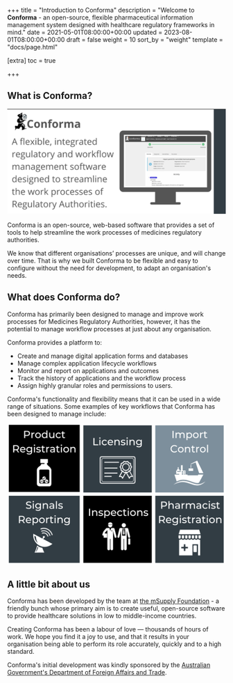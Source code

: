 +++
title = "Introduction to Conforma"
description = "Welcome to **Conforma** - an open-source, flexible pharmaceutical information management system designed with healthcare regulatory frameworks in mind."
date = 2021-05-01T08:00:00+00:00
updated = 2023-08-01T08:00:00+00:00
draft = false
weight = 10
sort_by = "weight"
template = "docs/page.html"

[extra]
toc = true

+++

## What is Conforma?

![header](/docs/about/demo/about1.png)

Conforma is an open-source, web-based software that provides a set of tools to help streamline the work processes of medicines regulatory authorities.

We know that different organisations’ processes are unique, and will change over time. That is why we built Conforma to be flexible and easy to configure without the need for development, to adapt an organisation's needs.
 

## What does Conforma do?

Conforma has primarily been designed to manage and improve work processes for Medicines Regulatory Authorities, however, it has the potential to manage workflow processes at just about any organisation.

Conforma provides a platform to:
* Create and manage digital application forms and databases
* Manage complex application lifecycle workflows
* Monitor and report on applications and outcomes
* Track the history of applications and the workflow process
* Assign highly granular roles and permissions to users.

Conforma's functionality and flexibility means that it can be used in a wide range of situations. Some examples of key workflows that Conforma has been designed to manage include:

![Examples uses of Conforma](/docs/about/demo/ww.png)


## A little bit about us

Conforma has been developed by the team at [the mSupply Foundation](https://msupply.foundation/about) - a friendly bunch whose primary aim is to create useful, open-source software to provide healthcare solutions in low to middle-income countries.

Creating Conforma has been a labour of love — thousands of hours of work. We hope you find it a joy to use, and that it results in your organisation being able to perform its role accurately, quickly and to a high standard.

Conforma's initial development was kindly sponsored by the [Australian Government's Department of Foreign Affairs and Trade](https://www.dfat.gov.au/).
